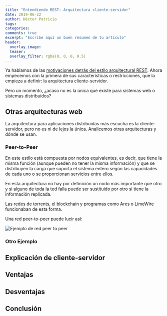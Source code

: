 ```yaml
---
title: "Entendiendo REST: Arquitectura cliente-servidor"
date: 2019-06-22
author: Héctor Patricio
tags:
categories: 
comments: true
excerpt: "Escribe aquí un buen resumen de tu artículo"
header:
  overlay_image: 
  teaser: 
  overlay_filter: rgba(0, 0, 0, 0.5)
---
```


Ya hablamos de las [motivaciones detrás del estilo arquitectural REST](). Ahora empecemos con la primera de sus características o restricciones, que la empieza a definir: la arquitectura cliente-servidor.

Pero un momento, ¿acaso no es la única que existe para sistemas web o sistemas distribuidos?

## Otras arquitecturas web

La arquitectura para aplicaciones distribuidas más escucha es la cliente-servidor, pero no es ni de lejos la única. Analicemos otras arquitecturas y dónde se usan.

### Peer-to-Peer

En este estilo está compuesta por nodos equivalentes, es decir, que tiene la misma función (aunque pueden no tener la misma información) y que se distribuyen la carga que soporta el sistema entero según las capacidades de cada uno o se proporcionan servicios entre ellos.

En esta arquitectura no hay por definición un nodo más importante que otro y si alguno de toda la ted falla puede ser sustituido por otro si tiene la información replicada.

Las redes de torrents, el blockchain y programas como Ares o LimeWire funcionaban de esta forma.

Una red peer-to-peer puede lucir así:

![Ejemplo de red peer to peer](https://res.cloudinary.com/hectorip/image/upload/c_scale,w_871/v1561266301/PNG_image-CC8B051C8851-1_r78hfc.png)

### Otro Ejemplo

## Explicación de cliente-servidor
## Ventajas
## Desventajas
## Conclusión